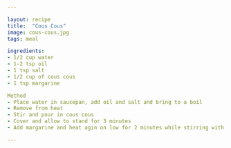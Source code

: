 ```yaml
---

layout: recipe
title:  "Cous Cous"
image: cous-cous.jpg
tags: meal

ingredients:
- 1/2 cup water
- 1-2 tsp oil
- 1 tsp salt
- 1/2 cup of cous cous
- 1 tsp margarine 

Method
- Place water in saucepan, add oil and salt and bring to a boil
- Remove from heat
- Stir and pour in cous cous
- Cover and allow to stand for 3 minutes
- Add margarine and heat agin on low for 2 minutes while stirring with a fork yo separate grains

---
```


